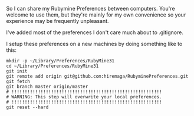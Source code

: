 So I can share my Rubymine Preferences between computers. You're welcome to use them, but they're mainly for my own convenience so your experience may be frequently unpleasant.

I've added most of the preferences I don't care much about to .gitignore.

I setup these preferences on a new machines by doing something like to this:

	mkdir -p ~/Library/Preferences/RubyMine31
	cd ~/Library/Preferences/RubyMine31
	git init
	git remote add origin git@github.com:hiremaga/RubyminePreferences.git
	git fetch
	git branch master origin/master
	# !!!!!!!!!!!!!!!!!!!!!!!!!!!!!!!!!!!!!!!!!!!!!!!!!!!!!!!!!
	# WARNING: This step will overwrite your local preferences.
	# !!!!!!!!!!!!!!!!!!!!!!!!!!!!!!!!!!!!!!!!!!!!!!!!!!!!!!!!!
	git reset --hard
